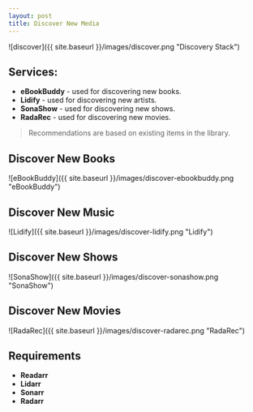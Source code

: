 ```yaml
---
layout: post
title: Discover New Media
---
```


![discover]({{ site.baseurl }}/images/discover.png "Discovery Stack")


## Services:

- **eBookBuddy** - used for discovering new books.
- **Lidify** - used for discovering new artists.
- **SonaShow** - used for discovering new shows.
- **RadaRec** - used for discovering new movies.

> Recommendations are based on existing items in the library.


## Discover New Books

![eBookBuddy]({{ site.baseurl }}/images/discover-ebookbuddy.png "eBookBuddy")


## Discover New Music 

![Lidify]({{ site.baseurl }}/images/discover-lidify.png "Lidify")


## Discover New Shows 

![SonaShow]({{ site.baseurl }}/images/discover-sonashow.png "SonaShow")


## Discover New Movies 

![RadaRec]({{ site.baseurl }}/images/discover-radarec.png "RadaRec")


## Requirements

- **Readarr**
- **Lidarr**
- **Sonarr**
- **Radarr**
